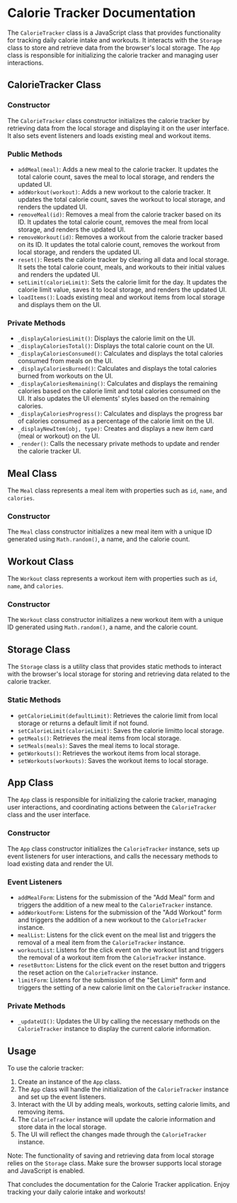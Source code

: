 # Calorie Tracker Documentation

The `CalorieTracker` class is a JavaScript class that provides functionality for tracking daily calorie intake and workouts. It interacts with the `Storage` class to store and retrieve data from the browser's local storage. The `App` class is responsible for initializing the calorie tracker and managing user interactions.

## CalorieTracker Class

### Constructor

The `CalorieTracker` class constructor initializes the calorie tracker by retrieving data from the local storage and displaying it on the user interface. It also sets event listeners and loads existing meal and workout items.

### Public Methods

- `addMeal(meal)`: Adds a new meal to the calorie tracker. It updates the total calorie count, saves the meal to local storage, and renders the updated UI.
- `addWorkout(workout)`: Adds a new workout to the calorie tracker. It updates the total calorie count, saves the workout to local storage, and renders the updated UI.
- `removeMeal(id)`: Removes a meal from the calorie tracker based on its ID. It updates the total calorie count, removes the meal from local storage, and renders the updated UI.
- `removeWorkout(id)`: Removes a workout from the calorie tracker based on its ID. It updates the total calorie count, removes the workout from local storage, and renders the updated UI.
- `reset()`: Resets the calorie tracker by clearing all data and local storage. It sets the total calorie count, meals, and workouts to their initial values and renders the updated UI.
- `setLimit(calorieLimit)`: Sets the calorie limit for the day. It updates the calorie limit value, saves it to local storage, and renders the updated UI.
- `loadItems()`: Loads existing meal and workout items from local storage and displays them on the UI.

### Private Methods

- `_displayCaloriesLimit()`: Displays the calorie limit on the UI.
- `_displayCaloriesTotal()`: Displays the total calorie count on the UI.
- `_displayCaloriesConsumed()`: Calculates and displays the total calories consumed from meals on the UI.
- `_displayCaloriesBurned()`: Calculates and displays the total calories burned from workouts on the UI.
- `_displayCaloriesRemaining()`: Calculates and displays the remaining calories based on the calorie limit and total calories consumed on the UI. It also updates the UI elements' styles based on the remaining calories.
- `_displayCaloriesProgress()`: Calculates and displays the progress bar of calories consumed as a percentage of the calorie limit on the UI.
- `_displayNewItem(obj, type)`: Creates and displays a new item card (meal or workout) on the UI.
- `_render()`: Calls the necessary private methods to update and render the calorie tracker UI.

## Meal Class

The `Meal` class represents a meal item with properties such as `id`, `name`, and `calories`.

### Constructor

The `Meal` class constructor initializes a new meal item with a unique ID generated using `Math.random()`, a name, and the calorie count.

## Workout Class

The `Workout` class represents a workout item with properties such as `id`, `name`, and `calories`.

### Constructor

The `Workout` class constructor initializes a new workout item with a unique ID generated using `Math.random()`, a name, and the calorie count.

## Storage Class

The `Storage` class is a utility class that provides static methods to interact with the browser's local storage for storing and retrieving data related to the calorie tracker.

### Static Methods

- `getCalorieLimit(defaultLimit)`: Retrieves the calorie limit from local storage or returns a default limit if not found.
- `setCalorieLimit(calorieLimit)`: Saves the calorie limitto local storage.
- `getMeals()`: Retrieves the meal items from local storage.
- `setMeals(meals)`: Saves the meal items to local storage.
- `getWorkouts()`: Retrieves the workout items from local storage.
- `setWorkouts(workouts)`: Saves the workout items to local storage.

## App Class

The `App` class is responsible for initializing the calorie tracker, managing user interactions, and coordinating actions between the `CalorieTracker` class and the user interface.

### Constructor

The `App` class constructor initializes the `CalorieTracker` instance, sets up event listeners for user interactions, and calls the necessary methods to load existing data and render the UI.

### Event Listeners

- `addMealForm`: Listens for the submission of the "Add Meal" form and triggers the addition of a new meal to the `CalorieTracker` instance.
- `addWorkoutForm`: Listens for the submission of the "Add Workout" form and triggers the addition of a new workout to the `CalorieTracker` instance.
- `mealList`: Listens for the click event on the meal list and triggers the removal of a meal item from the `CalorieTracker` instance.
- `workoutList`: Listens for the click event on the workout list and triggers the removal of a workout item from the `CalorieTracker` instance.
- `resetButton`: Listens for the click event on the reset button and triggers the reset action on the `CalorieTracker` instance.
- `limitForm`: Listens for the submission of the "Set Limit" form and triggers the setting of a new calorie limit on the `CalorieTracker` instance.

### Private Methods

- `_updateUI()`: Updates the UI by calling the necessary methods on the `CalorieTracker` instance to display the current calorie information.

## Usage

To use the calorie tracker:

1. Create an instance of the `App` class.
2. The `App` class will handle the initialization of the `CalorieTracker` instance and set up the event listeners.
3. Interact with the UI by adding meals, workouts, setting calorie limits, and removing items.
4. The `CalorieTracker` instance will update the calorie information and store data in the local storage.
5. The UI will reflect the changes made through the `CalorieTracker` instance.

Note: The functionality of saving and retrieving data from local storage relies on the `Storage` class. Make sure the browser supports local storage and JavaScript is enabled.

That concludes the documentation for the Calorie Tracker application. Enjoy tracking your daily calorie intake and workouts!
